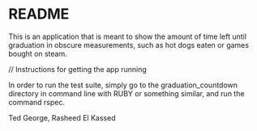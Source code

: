 # README

This is an application that is meant to show the amount of time left until
graduation in obscure measurements, such as hot dogs eaten or games bought on
steam.

// Instructions for getting the app running

In order to run the test suite, simply go to the graduation_countdown directory
in command line with RUBY or something similar, and run the command rspec.

Ted George, Rasheed El Kassed
